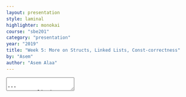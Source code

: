 ```yaml
---
layout: presentation
style: laminal
highlighter: monokai
course: "sbe201"
category: "presentation"
year: "2019"
title: "Week 5: More on Structs, Linked Lists, Const-correctness"
by: "Asem"
author: "Asem Alaa"
---
```


<textarea id="source">

---
### Type Aliasing

```c++
struct Position
{
    double x;
    double y;
}

using Coordinates = Position;
```

---
## C++ Milestones

--
<img src="/gallery/c++milestones.jpg" style="width:100%">

---
<img src="/gallery/c++milestones2.png" style="width:100%">

---
### Compiling C++ of 2003

--
```terminal
g++ -std=c++03 source_code.cpp -o output_name
```

---
### Compiling C++ of 2011

add flag `-std=c++11`

--
```terminal
g++ -std=c++11 source_code.cpp -o output_name
```

---
### Other Important g++ Compiler Flag

--
#### `-Wall` flag


--
* Let `g++` not just reports you errors.
--
* Let him report you all the **warnings**.
--
* Fixing **warning** avoids many run-time issues.


--
##### Compiling C++ of 2011 plus enable all warnings

```terminal
g++ -Wall -std=c++11 source_code.cpp -o output_name
```

---
## Assignment of Week 4

### General Linked List (LL): 11 operations


--
<iframe allowfullscreen src="http://www.algomation.com/embeddedplayer?embedded=true&algorithm=593432766bee1c0400365b82" width="600" height="371" seamless="seamless" frameborder="0" style="border:1px solid lightgray" scrolling="no"></iframe>

---
### LL operations:

--
* insertion at front.
--
* insertion at back.
--
* remove from front.
--
* remove from back.
--
* remove nth element.
--
* return front.
--
* return back.
--
* return nth element.
--
* remove a node **next to** a given node.
--
* remove nodes with given data (filteration).
--
* is empty?
--
* printAll.
--
* delete the whole list from the heap.

---
#### A: LL of Integers

--
##### Define Your New Types

--
```c++
struct IntegerNode
{
    int data;
    IntegerNode *next = nullptr;
};

struct IntegerLL
{
    IntegerNode *front;
};
```

---
##### Insertions

--
```c++
void insertBack( IntegerLL &list, int newElement )
{
    // Logic
}

void insertFront( IntegerLL &list, int newElement )
{
    // Logic
}
```

---
##### Access

--
```c++
int getFront( IntegerLL &list )
{
    // Logic
}

int getBack( IntegerLL &list )
{
    // Logic
}

int getNth( IntegerLL &list )
{
    // Logic
}
```

---
##### Removal

--
```c++
void removeBack( IntegerLL &list )
{
    // Logic
}

void removeFront( IntegerLL &list )
{
    // Logic
}

void removeNth( IntegerLL &list )
{
    // Logic
}

void removeNext( IntegerLL &list, IntegerNode* node )
{
    // Logic
}
```

---
##### Remove an Arbitrary Point

--
```c++
void removeNode( IntegerLL &list , IntegerNode *node )
{
    // Logic
}

void removeData( IntegerLL &list , int data )
{
    // Logic
}
```

---
##### Are you empty?

--
```c++
bool isEmpty( IntegerLL &list )
{
    // Logic
}
```

---
##### Display, clear

```c++
void printAll( IntegerLL &list )
{
    // Logic
}

void clear( IntegerLL &list )
{
    // Logic
    // Memory Management
}
```

---
#### B: LL of Characters

```c++
struct CharNode
{
    char data;
    CharNode *next = nullptr;
};

struct CharLL
{
    CharNode *front = nullptr;
};
```

---
#### Copy your logic

Copy-paste the same logic of the Integers Linked List, but change each:

--
* `int` to `char`,
* `IntegerLL` to `CharLL`, and
* `IntegerNode` to `CharNode`.


---
<img src="/gallery/dna_array.svg" style="width:80%">

<img src="/gallery/dna_ll.svg" style="width:80%">

---
### Stacks using LL

--
### Node type

```c++
struct CharNode
{
    char data;
    CharNode* next = nullptr;
};
```

--
### Stack-LL

```c++
struct CharStackLL
{
    CharNode *front = nullptr;
};
```

--
* And we need: push, pop, and front.


---
### Stack-LL: access front operation

```c++
char front( CharStackLL &stack )
{
    return stack.front->data;
}
```

---
### Stack-LL: Push-to-front operation

<iframe allowfullscreen src="http://www.algomation.com/embeddedplayer?embedded=true&algorithm=58a0caa54833c1040095d574" width="600" height="371" seamless="seamless" frameborder="0" style="border:1px solid lightgray" scrolling="no"></iframe>

---
### Stack-LL: Push-to-front operation

```c++
void push( CharStackLL &stack , char data )
{
    CharNode *newNode = new CharNode;

    newNode->data = data;
    newNode->next = stack.front;

    stack.front = newNode;
}
```

or, equivalently

```c++
void push( CharStackLL &stack , char data )
{
    CharNode *newNode = new CharNode{ data , stack.front };
    stack.front = newNode;
}
```

---
#### DRY solution: (optional):

```c++
void push( CharStackLL &stack , char data )
{
    // 1. Make a LL interface
    CharLL list{ stack.front };

    // 2. DRY
    lists::pushFront( list , data );
    
    // 3. Update Stack front
    stack.front = list.front;
}
```

---
### Pop operation

When popping an element from the front,

<iframe allowfullscreen src="http://www.algomation.com/embeddedplayer?embedded=true&algorithm=58a0d1144833c1040095d586" width="600" height="371" seamless="seamless" frameborder="0" style="border:1px solid lightgray" scrolling="no"></iframe>


---
```c++
void pop( CharStackLL &stack )
{
    if( stack.front )
    {    
        // Save the pointer of the front, so we delete it later
        CharNode *oldFront = stack.front;

        // Update the front of the stack
        stack.front = stack.front->next;

        // Now delete the old pointer
        delete oldFront;
    }
    else
    {
        // If the stack is empty, make the program to terminate (crash)!
        // The user of this function should have checked if the stack is not empty.
        exit( 1 );
    }
}
```

---
or DRY solution,

```c++
void pop( CharStack &stack )
{
    // 1. Make a Linked List Interface.
    CharLL list{ stack.front };

    // 2. DRY
    lists::removeFront( list );

    // 3. Update the Stack front now.
    stack.front = list.front;
}
```

---
### Asking a Stack if it is Empty

```c++
bool isEmpty( CharacterStackLL &stack )
{
    if( stack.front == nullptr )
    {
        return true;
    }
    else
    {
        return false;
    }
}
```

--
Again, could be done that way:

```c++
bool isEmpty( CharacterStackLL &stack )
{
    return stack.front == nullptr;
}
```

---
### Home Demo

Open [{StackLL}](https://www.cs.usfca.edu/~galles/visualization/StackLL.html) and play with the stack to realize its behaviour. This demo shows a **Stack** implemented with **linked list**.

---
## LL-Based Queues

```c++
struct DoubleNode
{
    double data;
    DoubleNode *next;
};

struct DoublesQueueLL
{
    DoubleNode *front = nullptr;
    DoubleNode *back = nullptr;
};
```

---
### Asking if the LL is Empty

```c++
bool isEmpty( NumbersQueueLL queue )
{
    if( queue.back == nullptr )
    {
        return true;
    }
    else
    {
        return false;
    }
}
```

---
Or equivalently,

```c++
bool isEmpty( NumbersQueueLL queue )
{
    return queue.back == nullptr;
}
```


---
### Enqueuing a New Element

New elements can be added to the **back**.


```c++
void enqueue( NumbersQueueLL &queue , double newSample )
{
    if( isEmpty( queue ))
    {
        queue.back = new DoubleNode{ newSample , nullptr };
        queue.front = queue.back;
    }
    else
    {
        queue.back->next = new DoubleNode{ newSample , nullptr };
        queue.back = queue.back->next;
    }
}
```

.red[*The above snippet is updated at Thursday 22 March 2019.*]

---
### Dequeueing an Element

Left for the assignment.

---
## Free Functions vs. Methods

```c++
CharStackLL cstack;
```

--
#### Which is more elegant?

--
```c++
push( cstack , 'A' );
```

--
What if we can do

```c++
cstack.push('A');
```

--
* First version => free function.
* Second version => method.


---
#### Procedural Paradigm

--
```c++
struct CharStackLL
{
    CharNode *front = nullptr;
};

void push( CharStackLL &stack , char data )
{
    CharNode *newNode = new CharNode{ data , stack.front };
    stack.front = newNode;
}
```

---
#### Object Oriented Paradigm (OOP)

--
```c++
struct CharStackLL
{
    CharNode *front = nullptr;
    
    void push( char newElement )
    {
        CharNode *newNode = new CharNode{ data , this->front };
        this->front = newNode;
    }
};
```

--
* A method inside a `struct` has an access to a very special pointer called `this`.
* `this` pointer gives a method access to all the `struct` members.

---
## Const Correctness

When passing a *pointer* or *reference* that **should not be modified**. It is very recommended to add `const` qualifier, so you guarantee the function **won't modify its contents**.

```c++
struct IntegerNode
{
    int data;
    IntegerNode *next = nullptr;
};

struct IntegerLL
{
    IntegerNode *front;
};
```

---
```c++
void insertBack( IntegerLL &list, int data )
{
    // Logic
}
```

---
```c++
void insertFront( IntegerLL &list, int data )
{
    // Logic
}
```

---

```c++
int front( IntegerLL &list )
{
    list.front = nullptr; // !!!
    // Logic
}
```

--
```c++
int front( const IntegerLL &list )
{
    // Logic
}
```

---
```c++
int back( IntegerLL &list )
{
    // What if your frind missed up with the list!
    
    nuke( list );
    // Logic
}
```

--
```c++
int back( const IntegerLL &list )
{
    // Logic
}
```


---
```c++
void removeBack( IntegerLL &list )
{
    // Logic
}
```

```c++
void removeFront( IntegerLL &list )
{
    // Logic
}
```


---
```c++
void removeNode( IntegerLL &list , IntegerNode *node )
{
    // Logic
}
```

```c++
void removeData( IntegerLL &list , int data )
{
    // Logic
}
```


---
```c++
bool isEmpty( IntegerLL &list )
{
    // Logic
}
```

--

```c++
bool isEmpty( const IntegerLL &list )
{
    // Logic
}
```

---
```c++
void printAll( IntegerLL &list )
{
    // Logic
}
```

--
```c++
void printAll( const IntegerLL &list )
{
    // Logic
}
```

---
```c++
void clear( IntegerLL &list )
{
    // Logic
}
```

</textarea>
